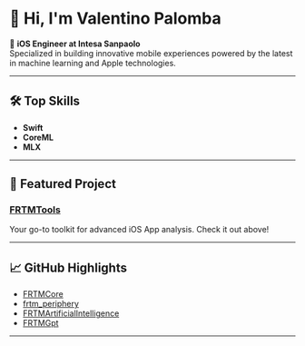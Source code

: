 # 👋 Hi, I'm Valentino Palomba

🚀 **iOS Engineer at Intesa Sanpaolo**  
Specialized in building innovative mobile experiences powered by the latest in machine learning and Apple technologies.

---

## 🛠️ Top Skills
- **Swift**
- **CoreML**
- **MLX**

---

## 🌟 Featured Project

### [FRTMTools](https://github.com/ValentinoPalomba/FRTMTools)
Your go-to toolkit for advanced iOS App analysis. Check it out above!

---

## 📈 GitHub Highlights

- [FRTMCore](https://github.com/ValentinoPalomba/FRTMCore)
- [frtm_periphery](https://github.com/ValentinoPalomba/frtm_periphery)
- [FRTMArtificialIntelligence](https://github.com/ValentinoPalomba/FRTMArtificialIntelligence)
- [FRTMGpt](https://github.com/ValentinoPalomba/FRTMGpt)

---

<!--
Feel free to reach out or explore my repositories for cutting-edge iOS and ML projects!
-->
